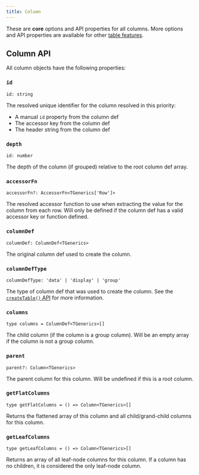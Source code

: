 ```yaml
---
title: Column
---
```


These are **core** options and API properties for all columns. More options and API properties are available for other [table features](../guide/09-features.md).

## Column API

All column objects have the following properties:

### `id`

```tsx
id: string
```

The resolved unique identifier for the column resolved in this priority:

- A manual `id` property from the column def
- The accessor key from the column def
- The header string from the column def

### `depth`

```tsx
id: number
```

The depth of the column (if grouped) relative to the root column def array.

### `accessorFn`

```tsx
accessorFn?: AccessorFn<TGenerics['Row']>
```

The resolved accessor function to use when extracting the value for the column from each row. Will only be defined if the column def has a valid accessor key or function defined.

### `columnDef`

```tsx
columnDef: ColumnDef<TGenerics>
```

The original column def used to create the column.

### `columnDefType`

```tsx
columnDefType: 'data' | 'display' | 'group'
```

The type of column def that was used to create the column. See the [`createTable()` API](../guide/tables.md#createtable) for more information.

### `columns`

```tsx
type columns = ColumnDef<TGenerics>[]
```

The child column (if the column is a group column). Will be an empty array if the column is not a group column.

### `parent`

```tsx
parent?: Column<TGenerics>
```

The parent column for this column. Will be undefined if this is a root column.

### `getFlatColumns`

```tsx
type getFlatColumns = () => Column<TGenerics>[]
```

Returns the flattened array of this column and all child/grand-child columns for this column.

### `getLeafColumns`

```tsx
type getLeafColumns = () => Column<TGenerics>[]
```

Returns an array of all leaf-node columns for this column. If a column has no children, it is considered the only leaf-node column.
